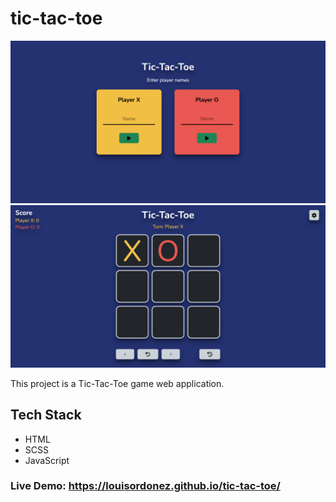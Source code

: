 # tic-tac-toe

![Screenshot](./screenshots/screenshot_1.png)
![Screenshot](./screenshots/screenshot_2.png)

This project is a Tic-Tac-Toe game web application.

## Tech Stack

- HTML
- SCSS
- JavaScript

### Live Demo: https://louisordonez.github.io/tic-tac-toe/
